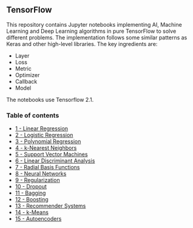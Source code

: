 ## TensorFlow

This repository contains Jupyter notebooks implementing AI, Machine Learning and Deep Learning algorithms in pure TensorFlow to solve different problems. The implementation follows some similar patterns as Keras and other high-level libraries. The key ingredients are: 

- Layer
- Loss 
- Metric 
- Optimizer
- Callback
- Model

The notebooks use Tensorflow 2.1. 

### Table of contents

* [1 - Linear Regression](https://github.com/bmarroc/tensorflow/blob/7f2622045442ce9cb04d7ffa51b0d36a399fc60b/1/tf_1.ipynb)
* [2 - Logistic Regression](https://github.com/bmarroc/tensorflow/blob/4be9cbbc401d649ab351e794533c66b21b4f3075/2/tf_2.ipynb)
* [3 - Polynomial Regression](https://github.com/bmarroc/tensorflow/blob/c466d6957cf69c2e8648b07f79509ba7e7da9e23/3/tf_3.ipynb)
* [4 - k-Nearest Neighbors](https://github.com/bmarroc/tensorflow/blob/230ae84ab0e8fc5ef4d0e73ff3478848f1f49e21/4/tf_4.ipynb)
* [5 - Support Vector Machines](https://github.com/bmarroc/tensorflow/blob/6d95ad88b5d5fd52b818411b2e2d865eafd1cc2b/5/tf_5.ipynb)
* [6 - Linear Discriminant Analysis](https://github.com/bmarroc/tensorflow/blob/d8e25d4852673b6587af2fb8697bf6ba07fee28e/6/tf_6.ipynb)
* [7 - Radial Basis Functions](https://github.com/bmarroc/tensorflow/blob/c7a9cf658eb5fa73a4ad242cb1c449ba2bf02aee/7/tf_7.ipynb)
* [8 - Neural Networks](https://github.com/bmarroc/tensorflow/blob/23380835c840a9979133fe070f769c13f87e2ce6/8/tf_8.ipynb)
* [9 - Regularization](https://github.com/bmarroc/tensorflow/blob/4d8a83d18ca90daeba133675f5ed163dcc810272/9/tf_9.ipynb)
* [10 - Dropout](https://github.com/bmarroc/tensorflow/blob/8f7b0bc3b11e58f2dddfc7812d43020e32a93523/10/tf_10.ipynb)
* [11 - Bagging]()
* [12 - Boosting]()
* [13 - Recommender Systems](https://github.com/bmarroc/tensorflow/blob/051fc241b81396adaa181e988e00924a1fa0a718/13/tf_13.ipynb)
* [14 - k-Means]()
* [15 - Autoencoders]()

